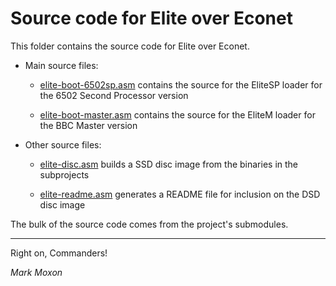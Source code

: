 # Source code for Elite over Econet

This folder contains the source code for Elite over Econet.

* Main source files:

  * [elite-boot-6502sp.asm](elite-boot-6502sp.asm) contains the source for the EliteSP loader for the 6502 Second Processor version

  * [elite-boot-master.asm](elite-boot-6502sp.asm) contains the source for the EliteM loader for the BBC Master version

* Other source files:

  * [elite-disc.asm](elite-disc-1.asm) builds a SSD disc image from the binaries in the subprojects

  * [elite-readme.asm](elite-readme.asm) generates a README file for inclusion on the DSD disc image

The bulk of the source code comes from the project's submodules.

---

Right on, Commanders!

_Mark Moxon_